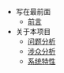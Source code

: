 <!-- _sidebar.md -->

- 写在最前面
  - [前言](README.md) <!--注意这里是相对路径-->
- 关于本项目
  - [问题分析](/md/page2.md)
  - [涉众分析](/md/page1.md)
  - [系统特性](/md/page3.md)
